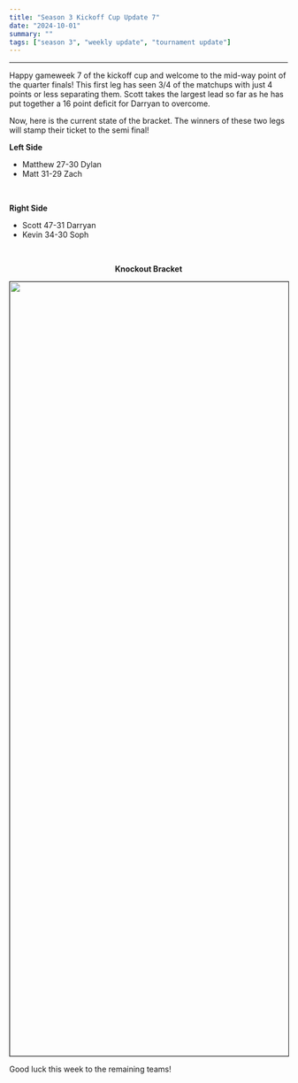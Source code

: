 ```yaml
---
title: "Season 3 Kickoff Cup Update 7"
date: "2024-10-01"
summary: ""
tags: ["season 3", "weekly update", "tournament update"]
---
```


<style>
img {
  display: block;
  margin-left: auto;
  margin-right: auto;
  border: 1px solid;
}
.center-bold {
    text-align: center;
    font-weight: bold;
}
</style>

---

Happy gameweek 7 of the kickoff cup and welcome to the mid-way point of the quarter finals! This first leg has seen 3/4 of the matchups with just 4 points or less separating them. Scott takes the largest lead so far as he has put together a 16 point deficit for Darryan to overcome.

Now, here is the current state of the bracket. The winners of these two legs will stamp their ticket to the semi final!

**Left Side**

- Matthew 27-30 Dylan
- Matt 31-29 Zach

<br />

**Right Side**

- Scott 47-31 Darryan
- Kevin 34-30 Soph

<br />

<p class="center-bold">Knockout Bracket </p>
<img src="/images/season-3/season-3-wu/7/knockout-stage.png" width="1400vh" height="auto">

Good luck this week to the remaining teams!
